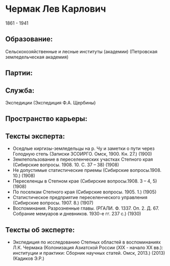 # Чермак Лев Карлович
1861 - 1941

## Образование:
Сельскохозяйственные и лесные институты (академии) (Петровская земледельческая академия) 
## Партии:
## Служба:
Экспедиции  (Экспедиция Ф.А. Щербины) 
## Пространство карьеры:
## Тексты эксперта:
* Оседлые киргизы-земледельцы на р. Чу и заметки о пути через Голодную степь (Записки ЗСОИРГО. Омск, 1900. Кн. 27.)  (1900) 
* Землепользование в переселенческих участках Степного края (Сибирские вопросы. 1908. 10. С. 37 – 38)  (1908) 
* Не допустимые статистические приемы (Сибирские вопросы.1908. 10.)  (1908) 
* Переселенцы в Степном крае (Сибирские вопросы.1908. 3 – 4, 5)  (1908) 
* По поселкам Степного края (Сибирские вопросы. 1905. 1.)  (1905) 
* Статистическое предприятие переселенческого управления (Сибирские вопросы. 1907. 8.)  (1907) 
* Воспоминания. Разрозненные главы. (РГАЛИ. Ф. 1337. Оп. 2. Д. 67.  Собрание мемуаров и дневников. 1930-е гг. 237 с.)  (1930) 
## Тексты об эксперте:
* Экспедиция по исследованию Степных областей в воспоминаниях Л.К. Чермака (Колонизация Азиатской России (XIX - начало XX вв.): институции и практики: Сборник научных статей. Омск, 2013.)  (2013)  (Кадиков Э.Р.) 
